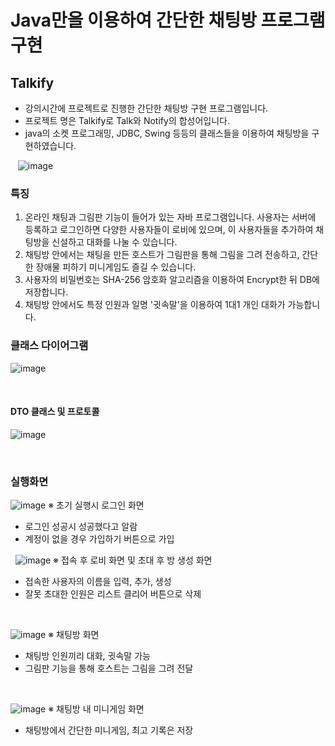 # Java만을 이용하여 간단한 채팅방 프로그램 구현
## Talkify
- 강의시간에 프로젝트로 진행한 간단한 채팅방 구현 프로그램입니다.
- 프로젝트 명은 Talkify로 Talk와 Notify의 합성어입니다.
- java의 소켓 프로그래밍, JDBC, Swing 등등의 클래스들을 이용하여 채팅방을 구현하였습니다.


&nbsp;&nbsp;
![image](https://github.com/user-attachments/assets/1d1137ae-ee25-4a06-ad8b-a446ef6667ee)


### 특징

1. 온라인 채팅과 그림판 기능이 들어가 있는 자바 프로그램입니다. 사용자는 서버에 등록하고 로그인하면 다양한 사용자들이 로비에 있으며, 이 사용자들을 추가하여 채팅방을 신설하고 대화를 나눌 수 있습니다.
2. 채팅방 안에서는 채팅을 만든 호스트가 그림판을 통해 그림을 그려 전송하고, 간단한 장애물 피하기 미니게임도 즐길 수 있습니다.
3. 사용자의 비밀번호는 SHA-256 암호화 알고리즘을 이용하여 Encrypt한 뒤 DB에 저장합니다.
4. 채팅방 안에서도 특정 인원과 일명 '귓속말'을 이용하여 1대1 개인 대화가 가능합니다.


### 클래스 다이어그램
![image](https://github.com/user-attachments/assets/e38e7ea9-015f-4060-8149-b609b5b187fe)

&nbsp;&nbsp;

#### DTO 클래스 및 프로토콜
![image](https://github.com/user-attachments/assets/365fab1d-b8dd-452d-a5d7-961ae4059f70)


&nbsp;&nbsp;


### 실행화면
![image](https://github.com/user-attachments/assets/e17e9416-0d73-4026-a864-9e73b1ebf966)
※ 초기 실행시 로그인 화면
- 로그인 성공시 성공했다고 알람
- 계정이 없을 경우 가입하기 버튼으로 가입

&nbsp;
![image](https://github.com/user-attachments/assets/f49b4d21-ae95-479c-8c5f-182446e30179)
※ 접속 후 로비 화면 및 초대 후 방 생성 화면
- 접속한 사용자의 이름을 입력, 추가, 생성
- 잘못 초대한 인원은 리스트 클리어 버튼으로 삭제

  
&nbsp;

![image](https://github.com/user-attachments/assets/ccdc054e-1498-4e9b-b1a4-6d09450a4fbd)
※ 채팅방 화면
- 채팅방 인원끼리 대화, 귓속말 가능
- 그림판 기능을 통해 호스트는 그림을 그려 전달

&nbsp;

![image](https://github.com/user-attachments/assets/a00d319c-d03d-4f7a-a8f0-57e03b70c50b)
※ 채팅방 내 미니게임 화면
- 채팅방에서 간단한 미니게임, 최고 기록은 저장
